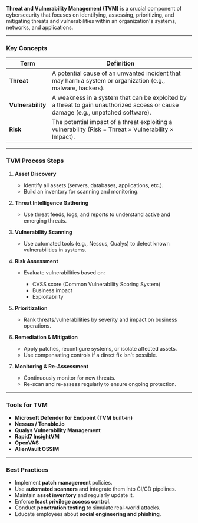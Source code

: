 **Threat and Vulnerability Management (TVM)** is a crucial component of cybersecurity that focuses on identifying, assessing, prioritizing, and mitigating threats and vulnerabilities within an organization's systems, networks, and applications.

---

### **Key Concepts**

| **Term**          | **Definition**                                                                                                                   |
| ----------------- | -------------------------------------------------------------------------------------------------------------------------------- |
| **Threat**        | A potential cause of an unwanted incident that may harm a system or organization (e.g., malware, hackers).                       |
| **Vulnerability** | A weakness in a system that can be exploited by a threat to gain unauthorized access or cause damage (e.g., unpatched software). |
| **Risk**          | The potential impact of a threat exploiting a vulnerability (Risk = Threat × Vulnerability × Impact).                            |

---

### **TVM Process Steps**

1. **Asset Discovery**

   * Identify all assets (servers, databases, applications, etc.).
   * Build an inventory for scanning and monitoring.

2. **Threat Intelligence Gathering**

   * Use threat feeds, logs, and reports to understand active and emerging threats.

3. **Vulnerability Scanning**

   * Use automated tools (e.g., Nessus, Qualys) to detect known vulnerabilities in systems.

4. **Risk Assessment**

   * Evaluate vulnerabilities based on:

     * CVSS score (Common Vulnerability Scoring System)
     * Business impact
     * Exploitability

5. **Prioritization**

   * Rank threats/vulnerabilities by severity and impact on business operations.

6. **Remediation & Mitigation**

   * Apply patches, reconfigure systems, or isolate affected assets.
   * Use compensating controls if a direct fix isn't possible.

7. **Monitoring & Re-Assessment**

   * Continuously monitor for new threats.
   * Re-scan and re-assess regularly to ensure ongoing protection.

---

### **Tools for TVM**

* **Microsoft Defender for Endpoint (TVM built-in)**
* **Nessus / Tenable.io**
* **Qualys Vulnerability Management**
* **Rapid7 InsightVM**
* **OpenVAS**
* **AlienVault OSSIM**

---

### **Best Practices**

* Implement **patch management** policies.
* Use **automated scanners** and integrate them into CI/CD pipelines.
* Maintain **asset inventory** and regularly update it.
* Enforce **least privilege access control**.
* Conduct **penetration testing** to simulate real-world attacks.
* Educate employees about **social engineering and phishing**.
